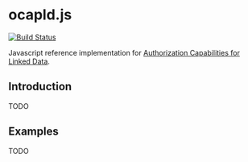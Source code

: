ocapld.js
=========

[![Build Status](https://travis-ci.org/digitalbazaar/ocapld.js.png?branch=master)](https://travis-ci.org/digitalbazaar/ocapld.js)

Javascript reference implementation for
[Authorization Capabilities for Linked Data](https://w3c-ccg.github.io/zcap-ld/).

Introduction
------------

TODO

Examples
--------

TODO
